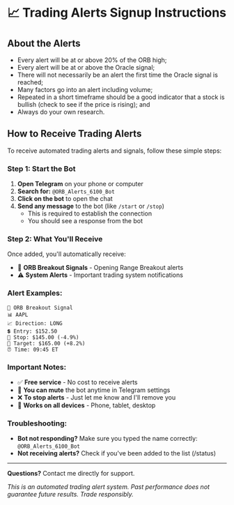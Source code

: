 # 📈 Trading Alerts Signup Instructions

## About the Alerts

- Every alert will be at or above 20% of the ORB high;
- Every alert will be at or above the Oracle signal;
- There will not necessarily be an alert the first time the Oracle signal is reached;
- Many factors go into an alert including volume;
- Repeated in a short timeframe should be a good indicator that a stock is bullish (check to see if the price is rising); and
- Always do your own research.

## How to Receive Trading Alerts

To receive automated trading alerts and signals, follow these simple steps:

### Step 1: Start the Bot
1. **Open Telegram** on your phone or computer
2. **Search for:** `@ORB_Alerts_6100_Bot`
3. **Click on the bot** to open the chat
4. **Send any message** to the bot (like `/start` or `/stop`)
   - This is required to establish the connection
   - You should see a response from the bot

### Step 2: What You'll Receive
Once added, you'll automatically receive:
- 🚀 **ORB Breakout Signals** - Opening Range Breakout alerts
- ⚠️ **System Alerts** - Important trading system notifications

### Alert Examples:
```
🚀 ORB Breakout Signal
📊 AAPL
📈 Direction: LONG
💲 Entry: $152.50
🛑 Stop: $145.00 (-4.9%)
🎯 Target: $165.00 (+8.2%)
⏰ Time: 09:45 ET
```

### Important Notes:
- ✅ **Free service** - No cost to receive alerts
- 🔕 **You can mute** the bot anytime in Telegram settings
- ❌ **To stop alerts** - Just let me know and I'll remove you
- 📱 **Works on all devices** - Phone, tablet, desktop

### Troubleshooting:
- **Bot not responding?** Make sure you typed the name correctly: `@ORB_Alerts_6100_Bot`
- **Not receiving alerts?** Check if you've been added to the list (/status)

---

**Questions?** Contact me directly for support.

*This is an automated trading alert system. Past performance does not guarantee future results. Trade responsibly.*